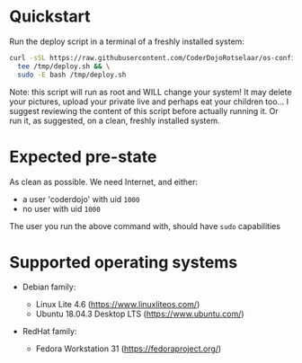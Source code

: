 # Quickstart

Run the deploy script in a terminal of a freshly installed system:

```bash
curl -sSL https://raw.githubusercontent.com/CoderDojoRotselaar/os-config/master/bootstrap/deploy.sh | \
  tee /tmp/deploy.sh && \
  sudo -E bash /tmp/deploy.sh
```

Note: this script will run as root and WILL change your system! It may delete your pictures, upload your private live and perhaps eat your children too... I suggest reviewing the content of this script before actually running it. Or run it, as suggested, on a clean, freshly installed system.

# Expected pre-state

As clean as possible. We need Internet, and either:

- a user 'coderdojo' with uid `1000`
- no user with uid `1000`

The user you run the above command with, should have `sudo` capabilities

# Supported operating systems

- Debian family:

  - Linux Lite 4.6 (<https://www.linuxliteos.com/>)
  - Ubuntu 18.04.3 Desktop LTS (<https://www.ubuntu.com/>)

- RedHat family:
  - Fedora Workstation 31 (<https://fedoraproject.org/>)
